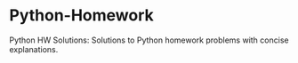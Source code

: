 # Python-Homework
Python HW Solutions: Solutions to Python homework problems with concise explanations.
